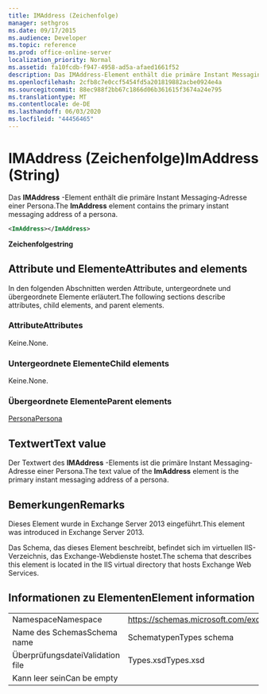 ```yaml
---
title: IMAddress (Zeichenfolge)
manager: sethgros
ms.date: 09/17/2015
ms.audience: Developer
ms.topic: reference
ms.prod: office-online-server
localization_priority: Normal
ms.assetid: fa10fcdb-f947-4958-ad5a-afaed1661f52
description: Das IMAddress-Element enthält die primäre Instant Messaging-Adresse einer Persona.
ms.openlocfilehash: 2cfb8c7e0ccf5454fd5a201819882acbe0924e4a
ms.sourcegitcommit: 88ec988f2bb67c1866d06b361615f3674a24e795
ms.translationtype: MT
ms.contentlocale: de-DE
ms.lasthandoff: 06/03/2020
ms.locfileid: "44456465"
---
```

# <a name="imaddress-string"></a><span data-ttu-id="419b0-103">IMAddress (Zeichenfolge)</span><span class="sxs-lookup"><span data-stu-id="419b0-103">ImAddress (String)</span></span>

<span data-ttu-id="419b0-104">Das **IMAddress** -Element enthält die primäre Instant Messaging-Adresse einer Persona.</span><span class="sxs-lookup"><span data-stu-id="419b0-104">The **ImAddress** element contains the primary instant messaging address of a persona.</span></span> 
  
```XML
<ImAddress></ImAddress>
```

 <span data-ttu-id="419b0-105">**Zeichenfolge**</span><span class="sxs-lookup"><span data-stu-id="419b0-105">**string**</span></span>
## <a name="attributes-and-elements"></a><span data-ttu-id="419b0-106">Attribute und Elemente</span><span class="sxs-lookup"><span data-stu-id="419b0-106">Attributes and elements</span></span>

<span data-ttu-id="419b0-107">In den folgenden Abschnitten werden Attribute, untergeordnete und übergeordnete Elemente erläutert.</span><span class="sxs-lookup"><span data-stu-id="419b0-107">The following sections describe attributes, child elements, and parent elements.</span></span>
  
### <a name="attributes"></a><span data-ttu-id="419b0-108">Attribute</span><span class="sxs-lookup"><span data-stu-id="419b0-108">Attributes</span></span>

<span data-ttu-id="419b0-109">Keine.</span><span class="sxs-lookup"><span data-stu-id="419b0-109">None.</span></span>
  
### <a name="child-elements"></a><span data-ttu-id="419b0-110">Untergeordnete Elemente</span><span class="sxs-lookup"><span data-stu-id="419b0-110">Child elements</span></span>

<span data-ttu-id="419b0-111">Keine.</span><span class="sxs-lookup"><span data-stu-id="419b0-111">None.</span></span>
  
### <a name="parent-elements"></a><span data-ttu-id="419b0-112">Übergeordnete Elemente</span><span class="sxs-lookup"><span data-stu-id="419b0-112">Parent elements</span></span>

[<span data-ttu-id="419b0-113">Persona</span><span class="sxs-lookup"><span data-stu-id="419b0-113">Persona</span></span>](persona.md)
  
## <a name="text-value"></a><span data-ttu-id="419b0-114">Textwert</span><span class="sxs-lookup"><span data-stu-id="419b0-114">Text value</span></span>

<span data-ttu-id="419b0-115">Der Textwert des **IMAddress** -Elements ist die primäre Instant Messaging-Adresse einer Persona.</span><span class="sxs-lookup"><span data-stu-id="419b0-115">The text value of the **ImAddress** element is the primary instant messaging address of a persona.</span></span> 
  
## <a name="remarks"></a><span data-ttu-id="419b0-116">Bemerkungen</span><span class="sxs-lookup"><span data-stu-id="419b0-116">Remarks</span></span>

<span data-ttu-id="419b0-117">Dieses Element wurde in Exchange Server 2013 eingeführt.</span><span class="sxs-lookup"><span data-stu-id="419b0-117">This element was introduced in Exchange Server 2013.</span></span>
  
<span data-ttu-id="419b0-118">Das Schema, das dieses Element beschreibt, befindet sich im virtuellen IIS-Verzeichnis, das Exchange-Webdienste hostet.</span><span class="sxs-lookup"><span data-stu-id="419b0-118">The schema that describes this element is located in the IIS virtual directory that hosts Exchange Web Services.</span></span>
  
## <a name="element-information"></a><span data-ttu-id="419b0-119">Informationen zu Elementen</span><span class="sxs-lookup"><span data-stu-id="419b0-119">Element information</span></span>

|||
|:-----|:-----|
|<span data-ttu-id="419b0-120">Namespace</span><span class="sxs-lookup"><span data-stu-id="419b0-120">Namespace</span></span>  <br/> |https://schemas.microsoft.com/exchange/services/2006/types  <br/> |
|<span data-ttu-id="419b0-121">Name des Schemas</span><span class="sxs-lookup"><span data-stu-id="419b0-121">Schema name</span></span>  <br/> |<span data-ttu-id="419b0-122">Schematypen</span><span class="sxs-lookup"><span data-stu-id="419b0-122">Types schema</span></span>  <br/> |
|<span data-ttu-id="419b0-123">Überprüfungsdatei</span><span class="sxs-lookup"><span data-stu-id="419b0-123">Validation file</span></span>  <br/> |<span data-ttu-id="419b0-124">Types.xsd</span><span class="sxs-lookup"><span data-stu-id="419b0-124">Types.xsd</span></span>  <br/> |
|<span data-ttu-id="419b0-125">Kann leer sein</span><span class="sxs-lookup"><span data-stu-id="419b0-125">Can be empty</span></span>  <br/> ||
   

